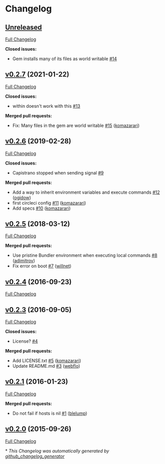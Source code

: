 # Changelog

## [Unreleased](https://github.com/komazarari/capistrano-locally/tree/HEAD)

[Full Changelog](https://github.com/komazarari/capistrano-locally/compare/v0.2.7...HEAD)

**Closed issues:**

- Gem installs many of its files as world writable [\#14](https://github.com/komazarari/capistrano-locally/issues/14)

## [v0.2.7](https://github.com/komazarari/capistrano-locally/tree/v0.2.7) (2021-01-22)

[Full Changelog](https://github.com/komazarari/capistrano-locally/compare/v0.2.6...v0.2.7)

**Closed issues:**

- within doesn't work with this [\#13](https://github.com/komazarari/capistrano-locally/issues/13)

**Merged pull requests:**

- Fix: Many files in the gem are world writable [\#15](https://github.com/komazarari/capistrano-locally/pull/15) ([komazarari](https://github.com/komazarari))

## [v0.2.6](https://github.com/komazarari/capistrano-locally/tree/v0.2.6) (2019-02-28)

[Full Changelog](https://github.com/komazarari/capistrano-locally/compare/v0.2.5...v0.2.6)

**Closed issues:**

- Capistrano stopped when sending signal [\#9](https://github.com/komazarari/capistrano-locally/issues/9)

**Merged pull requests:**

- Add a way to inherit environment variables and execute commands [\#12](https://github.com/komazarari/capistrano-locally/pull/12) ([ogidow](https://github.com/ogidow))
- first circleci config [\#11](https://github.com/komazarari/capistrano-locally/pull/11) ([komazarari](https://github.com/komazarari))
- Add specs [\#10](https://github.com/komazarari/capistrano-locally/pull/10) ([komazarari](https://github.com/komazarari))

## [v0.2.5](https://github.com/komazarari/capistrano-locally/tree/v0.2.5) (2018-03-12)

[Full Changelog](https://github.com/komazarari/capistrano-locally/compare/v0.2.4...v0.2.5)

**Merged pull requests:**

- Use pristine Bundler environment when executing local commands [\#8](https://github.com/komazarari/capistrano-locally/pull/8) ([adimitrov](https://github.com/adimitrov))
- Fix error on boot [\#7](https://github.com/komazarari/capistrano-locally/pull/7) ([willnet](https://github.com/willnet))

## [v0.2.4](https://github.com/komazarari/capistrano-locally/tree/v0.2.4) (2016-09-23)

[Full Changelog](https://github.com/komazarari/capistrano-locally/compare/v0.2.3...v0.2.4)

## [v0.2.3](https://github.com/komazarari/capistrano-locally/tree/v0.2.3) (2016-09-05)

[Full Changelog](https://github.com/komazarari/capistrano-locally/compare/v0.2.1...v0.2.3)

**Closed issues:**

- License? [\#4](https://github.com/komazarari/capistrano-locally/issues/4)

**Merged pull requests:**

- Add LICENSE.txt [\#5](https://github.com/komazarari/capistrano-locally/pull/5) ([komazarari](https://github.com/komazarari))
- Update README.md [\#3](https://github.com/komazarari/capistrano-locally/pull/3) ([webflo](https://github.com/webflo))

## [v0.2.1](https://github.com/komazarari/capistrano-locally/tree/v0.2.1) (2016-01-23)

[Full Changelog](https://github.com/komazarari/capistrano-locally/compare/v0.2.0...v0.2.1)

**Merged pull requests:**

- Do not fail if hosts is nil [\#1](https://github.com/komazarari/capistrano-locally/pull/1) ([blelump](https://github.com/blelump))

## [v0.2.0](https://github.com/komazarari/capistrano-locally/tree/v0.2.0) (2015-09-26)

[Full Changelog](https://github.com/komazarari/capistrano-locally/compare/c7c7bd2fb34a62bb7f1f7578b970ff53382b0de9...v0.2.0)



\* *This Changelog was automatically generated by [github_changelog_generator](https://github.com/github-changelog-generator/github-changelog-generator)*
